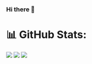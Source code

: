 ### Hi there 👋



# 📊 GitHub Stats:

![](https://github-readme-stats.vercel.app/api?username=vanshb03&hide=stars&count_private=true&theme=dark&hide_border=true&include_all_commits=true&count_private=true)
![](https://github-readme-streak-stats.herokuapp.com/?user=vanshb03&theme=dark&hide_border=true)
![](https://github-readme-stats.vercel.app/api/top-langs/?username=vanshb03&layout=compact&theme=dark&hide_border=true)<br/>
